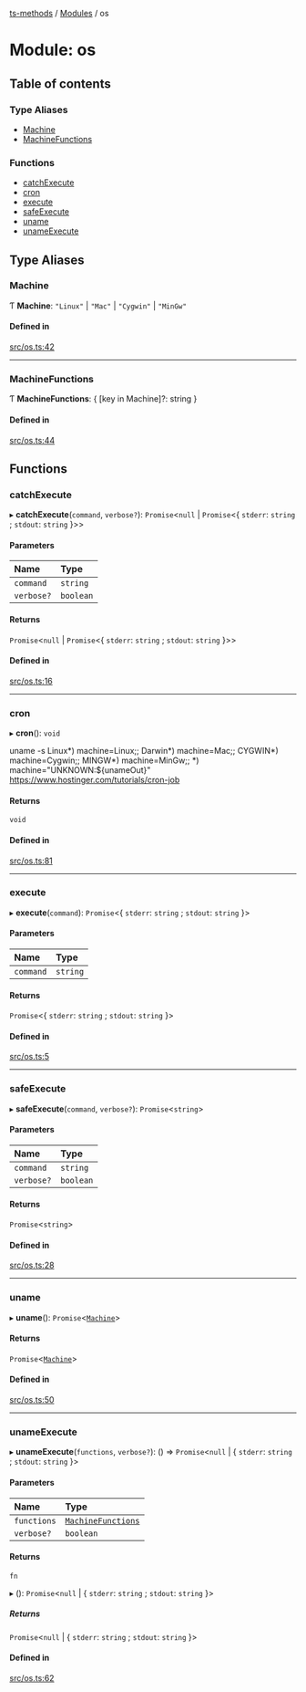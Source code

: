 [ts-methods](../README.md) / [Modules](../modules.md) / os

# Module: os

## Table of contents

### Type Aliases

- [Machine](os.md#machine)
- [MachineFunctions](os.md#machinefunctions)

### Functions

- [catchExecute](os.md#catchexecute)
- [cron](os.md#cron)
- [execute](os.md#execute)
- [safeExecute](os.md#safeexecute)
- [uname](os.md#uname)
- [unameExecute](os.md#unameexecute)

## Type Aliases

### Machine

Ƭ **Machine**: `"Linux"` \| `"Mac"` \| `"Cygwin"` \| `"MinGw"`

#### Defined in

[src/os.ts:42](https://github.com/jonathanchowjh/ts-utils/blob/85c7e3b/src/os.ts#L42)

---

### MachineFunctions

Ƭ **MachineFunctions**: { [key in Machine]?: string }

#### Defined in

[src/os.ts:44](https://github.com/jonathanchowjh/ts-utils/blob/85c7e3b/src/os.ts#L44)

## Functions

### catchExecute

▸ **catchExecute**(`command`, `verbose?`): `Promise`<`null` \| `Promise`<{ `stderr`: `string` ; `stdout`: `string` }\>\>

#### Parameters

| Name       | Type      |
| :--------- | :-------- |
| `command`  | `string`  |
| `verbose?` | `boolean` |

#### Returns

`Promise`<`null` \| `Promise`<{ `stderr`: `string` ; `stdout`: `string` }\>\>

#### Defined in

[src/os.ts:16](https://github.com/jonathanchowjh/ts-utils/blob/85c7e3b/src/os.ts#L16)

---

### cron

▸ **cron**(): `void`

uname -s
Linux*) machine=Linux;;
Darwin*) machine=Mac;;
CYGWIN*) machine=Cygwin;;
MINGW*) machine=MinGw;;
\*) machine="UNKNOWN:${unameOut}"
https://www.hostinger.com/tutorials/cron-job

#### Returns

`void`

#### Defined in

[src/os.ts:81](https://github.com/jonathanchowjh/ts-utils/blob/85c7e3b/src/os.ts#L81)

---

### execute

▸ **execute**(`command`): `Promise`<{ `stderr`: `string` ; `stdout`: `string` }\>

#### Parameters

| Name      | Type     |
| :-------- | :------- |
| `command` | `string` |

#### Returns

`Promise`<{ `stderr`: `string` ; `stdout`: `string` }\>

#### Defined in

[src/os.ts:5](https://github.com/jonathanchowjh/ts-utils/blob/85c7e3b/src/os.ts#L5)

---

### safeExecute

▸ **safeExecute**(`command`, `verbose?`): `Promise`<`string`\>

#### Parameters

| Name       | Type      |
| :--------- | :-------- |
| `command`  | `string`  |
| `verbose?` | `boolean` |

#### Returns

`Promise`<`string`\>

#### Defined in

[src/os.ts:28](https://github.com/jonathanchowjh/ts-utils/blob/85c7e3b/src/os.ts#L28)

---

### uname

▸ **uname**(): `Promise`<[`Machine`](os.md#machine)\>

#### Returns

`Promise`<[`Machine`](os.md#machine)\>

#### Defined in

[src/os.ts:50](https://github.com/jonathanchowjh/ts-utils/blob/85c7e3b/src/os.ts#L50)

---

### unameExecute

▸ **unameExecute**(`functions`, `verbose?`): () => `Promise`<`null` \| { `stderr`: `string` ; `stdout`: `string` }\>

#### Parameters

| Name        | Type                                         |
| :---------- | :------------------------------------------- |
| `functions` | [`MachineFunctions`](os.md#machinefunctions) |
| `verbose?`  | `boolean`                                    |

#### Returns

`fn`

▸ (): `Promise`<`null` \| { `stderr`: `string` ; `stdout`: `string` }\>

##### Returns

`Promise`<`null` \| { `stderr`: `string` ; `stdout`: `string` }\>

#### Defined in

[src/os.ts:62](https://github.com/jonathanchowjh/ts-utils/blob/85c7e3b/src/os.ts#L62)
